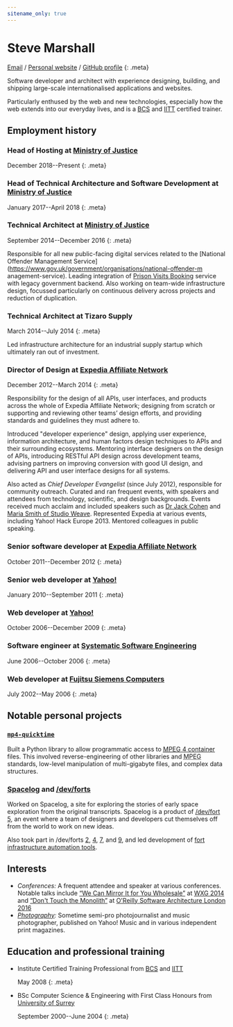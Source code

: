 ```yaml
---
sitename_only: true
---
```

# Steve Marshall

[Email](mailto:cv@nascentguruism.com)<span> / </span>
[Personal website](http://stevemarshall.com/)<span> / </span>
[GitHub profile](http://github.com/SteveMarshall)
{: .meta}

Software developer and architect with experience designing, building,
and shipping large-scale internationalised applications and websites.

Particularly enthused by the web and new technologies, especially how
the web extends into our everyday lives, and is a
[BCS](http://www.bcs.org) and [IITT](http://iitt.org.uk/) certified
trainer.

## Employment history

### Head of Hosting at [Ministry of Justice](https://www.gov.uk/government/organisations/ministry-of-justice)

<span><time datetime="2017-12-01">December 2018</time>--Present</span>
{: .meta}

### Head of Technical Architecture and Software Development at [Ministry of Justice](https://www.gov.uk/government/organisations/ministry-of-justice)

<span><time datetime="2017-01-01">January
2017</time>--<time datetime="2018-04-25">April 2018</time></span>
{: .meta}

### Technical Architect at [Ministry of Justice](https://www.gov.uk/government/organisations/ministry-of-justice)

<span><time datetime="2014-09-29">September
2014</time>--<time datetime="2016-12-31">December 2016</time></span>
{: .meta}

Responsible for all new public-facing digital services related to the
[National Offender Management
Service](https://www.gov.uk/government/organisations/national-offender-m
anagement-service). Leading integration of [Prison Visits
Booking](https://www.gov.uk/prison-visits) service with legacy
government backend. Also working on team-wide infrastructure design,
focussed particularly on continuous delivery across projects and
reduction of duplication.

### Technical Architect at Tizaro Supply

<span><time datetime="2014-03-31">March
2014</time>--<time datetime="2014-06-30">July 2014</time></span>
{: .meta}

Led infrastructure architecture for an industrial supply startup which
ultimately ran out of investment.

### Director of Design at [Expedia Affiliate Network](http://expediaaffiliate.com/)

<span><time datetime="2012-12-07">December
2012</time>--<time datetime="2014-03-14">March 2014</time></span>
{: .meta}

Responsibility for the design of all APIs, user interfaces, and
products across the whole of Expedia Affiliate Network; designing from
scratch or supporting and reviewing other teams’ design efforts, and
providing standards and guidelines they must adhere to.

Introduced "developer experience" design, applying user experience,
information architecture, and human factors design techniques to APIs
and their surrounding ecosystems. Mentoring interface designers on the
design of APIs, introducing RESTful API design across development
teams, advising partners on improving conversion with good UI design,
and delivering API and user interface designs for all systems.

Also acted as *Chief Developer Evangelist* (since July 2012),
responsible for community outreach. Curated and ran frequent events,
with speakers and attendees from technology, scientific, and design
backgrounds. Events received much acclaim and included speakers such as
[Dr Jack Cohen](http://drjackcohen.com) and [Maria Smith of Studio
Weave](http://www.studioweave.com). Represented Expedia at various
events, including Yahoo! Hack Europe 2013. Mentored colleagues in
public speaking.

### Senior software developer at [Expedia Affiliate Network](http://expediaaffiliate.com/)

<span><time datetime="2011-10-17">October
2011</time>--<time datetime="2012-12-07">December 2012</time></span>
{: .meta}

### Senior web developer at [Yahoo!](http://yahoo.com/)

<span><time datetime="2010-01-01">January
2010</time>--<time datetime="2011-09-21">September 2011</time></span>
{: .meta}

### Web developer at [Yahoo!](http://yahoo.com/)

<span><time datetime="2006-10-30">October
2006</time>--<time datetime="2009-12-31">December 2009</time></span>
{: .meta}

### Software engineer at [Systematic Software Engineering](http://www.systematic.com/)

<span><time datetime="2006-06-05">June 2006</time>--<time
datetime="2006-10-23">October 2006</time></span>
{: .meta}

### Web developer at [Fujitsu Siemens Computers](http://en.wikipedia.org/wiki/Fujitsu_Siemens_Computers)

<span><time datetime="2002-07-15">July 2002</time>--<time
datetime="2006-05-26">May 2006</time></span>
{: .meta}

## Notable personal projects

### [`mp4-quicktime`](http://github.com/SteveMarshall/mp4-quicktime)

Built a Python library to allow programmatic access to
[<abbr title="Moving Picture Experts Group">MPEG</abbr> 4
container](http://en.wikipedia.org/wiki/MPEG-4_Part_14) files. This
involved reverse-engineering of other libraries and <abbr title="Moving
Picture Experts Group">MPEG</abbr> standards, low-level manipulation of
multi-gigabyte files, and complex data structures.

### [Spacelog](http://spacelog.org/) and [/dev/forts](http://devfort.com/)

Worked on Spacelog, a site for exploring the stories of early space
exploration from the original transcripts. Spacelog is a product of
[/dev/fort 5](http://devfort.com/cohort/5/), an event where a team of
designers and developers cut themselves off from the world to work on
new ideas.

Also took part in /dev/forts [2](http://devfort.com/cohort/2/),
[4](http://devfort.com/cohort/4/), [7](http://devfort.com/cohort/7/),
and [9](http://devfort.com/cohort/9/), and led development of [fort
infrastructure automation tools](https://vimeo.com/108353428).

## Interests

- *Conferences:* A frequent attendee and speaker at various
  conferences. Notable talks include [“We Can Mirror It for You
  Wholesale”](https://vimeo.com/108353428) at [WXG
  2014](https://wxg.co.uk) and [“Don't Touch the
  Monolith”](https://www.youtube.com/watch?v=47vCm9FA1Lg) at [O'Reilly
  Software Architecture London
  2016](https://conferences.oreilly.com/software-architecture)
- *[Photography](http://www.flickr.com/photos/steviebm/sets/72157625921906399/):*
  Sometime semi-pro photojournalist and music photographer,
  published on Yahoo! Music and in various independent print magazines.

## Education and professional training

- Institute Certified Training Professional from [<abbr title="British Computer Society">BCS</abbr>](http://bcs.org/) and [<abbr title="Institute for IT Trainers">IITT</abbr>](http://iitt.org.uk)

  <span><time datetime="2008-05-19">May 2008</time></span>
  {: .meta}

- BSc Computer Science & Engineering with First Class Honours from [University of Surrey](http://surrey.ac.uk/)

  <span><time datetime="2000-09-04">September
  2000</time>--<time datetime="2004-06-18">June 2004</time></span>
  {: .meta}
